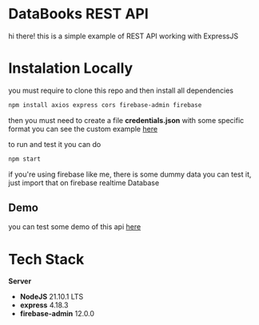 # DataBooks REST API

hi there! this is a simple example of REST API
working with ExpressJS

# Instalation Locally

you must require to clone this repo and then install all dependencies

```bash
npm install axios express cors firebase-admin firebase
```

then you must need to create a file **credentials.json** with some specific format
you can see the custom example [here](https://github.com/AxlBasilioa/apiBooks/blob/master/credentialsExample.json)

to run and test it you can do
```bash
npm start
```
if you're using firebase like me, there is some dummy data you can test it, just import that on firebase realtime Database
## Demo

you can test some demo of this api [here](pending)

# Tech Stack

**Server**
- **NodeJS** 21.10.1 LTS
- **express** 4.18.3
- **firebase-admin** 12.0.0